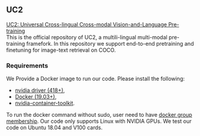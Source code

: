 ## UC2
[UC2: Universal Cross-lingual Cross-modal Vision-and-Language Pre-training](https://arxiv.org/abs/2104.00332)
<br/>
This  is the official repository of  UC2, a multili-lingual multi-modal pre-training framefork. In this repository we support end-to-end pretraining and finetuning for image-text retrieval on COCO. 

### Requirements
We Provide a Docker image to run our code. Please install the following:
- [nvidia driver (418+)](https://docs.nvidia.com/cuda/cuda-installation-guide-linux/index.html#package-manager-installation),
- [Docker (19.03+)](https://docs.docker.com/engine/install/ubuntu/),
- [nvidia-container-toolkit](https://github.com/NVIDIA/nvidia-docker#quickstart).

To run the docker command without sudo, user need to have [docker group membership](https://docs.docker.com/engine/install/linux-postinstall/). Our code only supports Linux with NVIDIA GPUs. We test our code on Ubuntu 18.04 and V100 cards.

